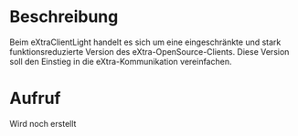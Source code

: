 # Beschreibung #

Beim eXtraClientLight handelt es sich um eine eingeschränkte und stark funktionsreduzierte Version des eXtra-OpenSource-Clients. Diese Version soll den Einstieg in die eXtra-Kommunikation vereinfachen.


# Aufruf #

Wird noch erstellt